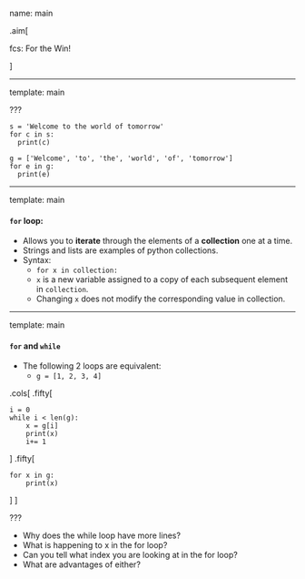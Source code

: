 name: main

.aim[<div>
  fcs: For the Win!
  </div>]

---
template: main

???

```
s = 'Welcome to the world of tomorrow'
for c in s:
  print(c)

g = ['Welcome', 'to', 'the', 'world', 'of', 'tomorrow']
for e in g:
  print(e)
```

---
template: main

#### `for` loop:
- Allows you to __iterate__ through the elements of a __collection__ one at a time.
- Strings and lists are examples of python collections.
- Syntax:
  - `for x in collection:`
  - `x` is a new variable assigned to a copy of each subsequent element in `collection`.
  - Changing `x` does not modify the corresponding value in collection.

---
template: main
#### `for` and `while`

* The following 2 loops are equivalent:
  - `g = [1, 2, 3, 4]`

.cols[
.fifty[
```
i = 0
while i < len(g):
    x = g[i]
    print(x)
    i+= 1
```
]
.fifty[
```
for x in g:
    print(x)
```
]
]

???
  - Why does the while loop have more lines?
  - What is happening to x in the for loop?
  - Can you tell what index you are looking at in the for loop?
  - What are advantages of either?
